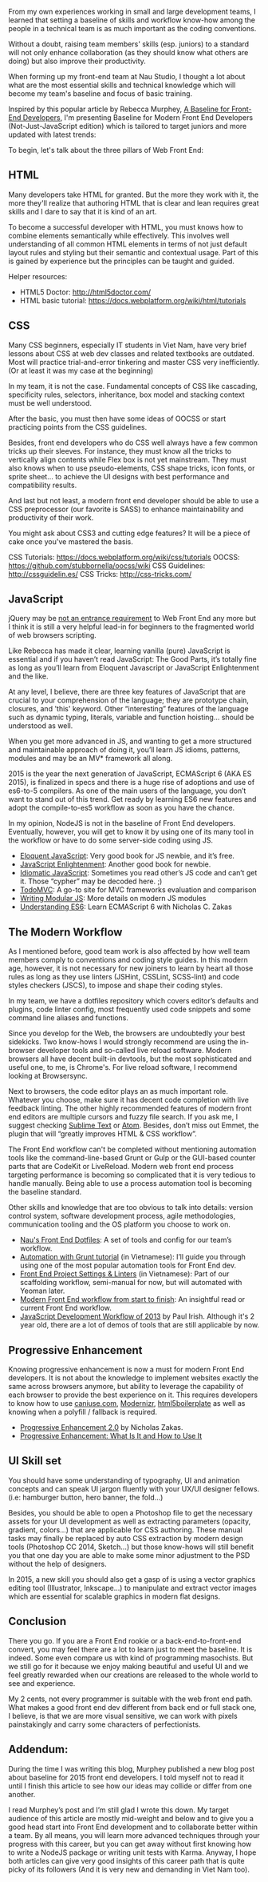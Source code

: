 
From my own experiences working in small and large development teams, I learned that setting a baseline of skills and workflow know-how among the people in a technical team is as much important as the coding conventions.

Without a doubt, raising team members' skills (esp. juniors) to a standard will not only enhance collaboration (as they should know what others are doing) but also improve their productivity.

When forming up my front-end team at Nau Studio, I thought a lot about what are the most essential skills and technical knowledge which will become my team's baseline and focus of basic training.

Inspired by this popular article by Rebecca Murphey, [A Baseline for Front-End Developers](http://rmurphey.com/blog/2012/04/12/a-baseline-for-front-end-developers/), I'm presenting Baseline for Modern Front End Developers (Not-Just-JavaScript edition) which is tailored to target juniors and more updated with latest trends:

To begin, let's talk about the three pillars of Web Front End:

## HTML

Many developers take HTML for granted. But the more they work with it, the more they'll realize that authoring HTML that is clear and lean requires great skills and I dare to say that it is kind of an art.

To become a successful developer with HTML, you must knows how to combine elements semantically while effectively. This involves well understanding of all common HTML elements in terms of not just default layout rules and styling but their semantic and contextual usage. Part of this is gained by experience but the principles can be taught and guided.

Helper resources:
- HTML5 Doctor: http://html5doctor.com/ 
- HTML basic tutorial: https://docs.webplatform.org/wiki/html/tutorials 

## CSS

Many CSS beginners, especially IT students in Viet Nam, have very brief lessons about CSS at web dev classes and related textbooks are outdated. Most will practice trial-and-error tinkering and master CSS very inefficiently. (Or at least it was my case at the beginning)

In my team, it is not the case. Fundamental concepts of CSS like cascading, specificity rules, selectors, inheritance, box model and stacking context must be well understood.

After the basic, you must then have some ideas of OOCSS or start practicing points from the CSS guidelines.

Besides, front end developers who do CSS well always have a few common tricks up their sleeves. For instance, they must know all the tricks to vertically align contents while Flex box is not yet mainstream. They must also knows when to use pseudo-elements, CSS shape tricks, icon fonts, or sprite sheet... to achieve the UI designs with best performance and compatibility results.

And last but not least, a modern front end developer should be able to use a CSS preprocessor (our favorite is SASS) to enhance maintainability and productivity of their work.

You might ask about CSS3 and cutting edge features? It will be a piece of cake once you've mastered the basis.

CSS Tutorials: https://docs.webplatform.org/wiki/css/tutorials 
OOCSS: https://github.com/stubbornella/oocss/wiki 
CSS Guidelines: http://cssguidelin.es/ 
CSS Tricks: http://css-tricks.com/ 

## JavaScript

jQuery may be [not an entrance requirement](http://youmightnotneedjquery.com/) to Web Front End any more but I think it is still a very helpful lead-in for beginners to the fragmented world of web browsers scripting.

Like Rebecca has made it clear, learning vanilla (pure) JavaScript is essential and if you haven’t read JavaScript: The Good Parts, it’s totally fine as long as you’ll learn from Eloquent Javascript or JavaScript Enlightenment and the like.

At any level, I believe, there are three key features of JavaScript that are crucial to your comprehension of the language; they are prototype chain, closures, and 'this' keyword. Other “interesting” features of the language such as dynamic typing, literals, variable and function hoisting... should be understood as well.

When you get more advanced in JS, and wanting to get a more structured and maintainable approach of doing it, you’ll learn JS idioms, patterns, modules and may be an MV* framework all along.

2015 is the year the next generation of JavaScript, ECMAScript 6 (AKA ES 2015), is finalized in specs and there is a huge rise of adoptions and use of es6-to-5 compilers. As one of the main users of the language, you don’t want to stand out of this trend. Get ready by learning ES6 new features and adopt the compile-to-es5 workflow as soon as you have the chance.

In my opinion, NodeJS is not in the baseline of Front End developers. Eventually, however, you will get to know it by using one of its many tool in the workflow or have to do some server-side coding using JS.

- [Eloquent JavaScript](http://eloquentjavascript.net/): Very good book for JS newbie, and it’s free.
- [JavaScript Enlightenment](http://www.javascriptenlightenment.com/): Another good book for newbie.
- [Idiomatic JavaScript](https://github.com/rwaldron/idiomatic.js/): Sometimes you read other’s JS code and can’t get it. Those “cypher” may be decoded here. ;)
- [TodoMVC](http://todomvc.com/): A go-to site for MVC frameworks evaluation and comparison
- [Writing Modular JS](http://addyosmani.com/writing-modular-js/): More details on modern JS modules
- [Understanding ES6](https://leanpub.com/understandinges6): Learn ECMAScript 6 with Nicholas C. Zakas

## The Modern Workflow
As I mentioned before, good team work is also affected by how well team members comply to conventions and coding style guides. In this modern age, however, it is not necessary for new joiners to learn by heart all those rules as long as they use linters (JSHint, CSSLint, SCSS-lint) and code styles checkers (JSCS), to impose and shape their coding styles.

In my team, we have a dotfiles repository which covers editor’s defaults and plugins, code linter config, most frequently used code snippets and some command line aliases and functions.

Since you develop for the Web, the browsers are undoubtedly your best sidekicks. Two know-hows I would strongly recommend are using the in-browser developer tools and so-called live reload software. Modern browsers all have decent built-in devtools, but the most sophisticated and useful one, to me, is Chrome's. For live reload software, I recommend looking at Browsersync.

Next to browsers, the code editor plays an as much important role. Whatever you choose, make sure it has decent code completion with live feedback linting. The other highly recommended features of modern front end editors are multiple cursors and fuzzy file search. If you ask me, I suggest checking [Sublime Text](http://www.sublimetext.com/) or [Atom](https://atom.io/). Besides, don’t miss out Emmet, the plugin that will “greatly improves HTML & CSS workflow”.

The Front End workflow can't be completed without mentioning automation tools like the command-line-based Grunt or Gulp or the GUI-based counter parts that are CodeKit or LiveReload. Modern web front end process targeting performance is becoming so complicated that it is very tedious to handle manually. Being able to use a process automation tool is becoming the baseline standard.

Other skills and knowledge that are too obvious to talk into details: version control system, software development process, agile methodologies, communication tooling and the OS platform you choose to work on.

- [Nau's Front End Dotfiles](https://github.com/naustudio/dotfiles): A set of tools and config for our team’s workflow.
- [Automation with Grunt tutorial](https://youtu.be/38D6SW26mn0) (in Vietnamese): I’ll guide you through using one of the most popular automation tools for Front End dev.
- [Front End Project Settings & Linters](https://youtu.be/sBNkiuDkILA) (in Vietnamese): Part of our scaffolding workflow, semi-manual for now, but will automated with Yeoman later.
- [Modern Front End workflow from start to finish](http://blog.chartbeat.com/2014/01/30/modern-front-end-workflow-start-finish/): An insightful read or current Front End workflow.
- [JavaScript Development Workflow of 2013](https://youtu.be/f7AU2Ozu8eo) by Paul Irish. Although it's 2 year old, there are a lot of demos of tools that are still applicable by now.

## Progressive Enhancement 

Knowing progressive enhancement is now a must for modern Front End developers. It is not about the knowledge to implement websites exactly the same across browsers anymore, but ability to leverage the capability of each browser to provide the best experience on it. This requires developers to know how to use [caniuse.com](http://caniuse.com/), [Modernizr](http://modernizr.com/), [html5boilerplate](https://html5boilerplate.com/) as well as knowing when a polyfill / fallback is required.


- [Progressive Enhancement 2.0](https://youtu.be/hdTxeR90_1E) by Nicholas Zakas.
- [Progressive Enhancement: What Is It and How to Use It](http://www.smashingmagazine.com/2009/04/22/progressive-enhancement-what-it-is-and-how-to-use-it/)

## UI Skill set 

You should have some understanding of typography, UI and animation concepts and can speak UI jargon fluently with your UX/UI designer fellows. (i.e: hamburger button, hero banner, the fold…)

Besides, you should be able to open a Photoshop file to get the necessary assets for your UI development as well as extracting parameters (opacity, gradient, colors…) that are applicable for CSS authoring. These manual tasks may finally be replaced by auto CSS extraction by modern design tools (Photoshop CC 2014, Sketch…) but those know-hows will still benefit you that one day you are able to make some minor adjustment to the PSD without the help of designers. 

In 2015, a new skill you should also get a gasp of is using a vector graphics editing tool (Illustrator, Inkscape…) to manipulate and extract vector images which are essential for scalable graphics in modern flat designs.

## Conclusion

There you go. If you are a Front End rookie or a back-end-to-front-end convert, you may feel there are a lot to learn just to meet the baseline. It is indeed. Some even compare us with kind of programming masochists. But we still go for it because we enjoy making beautiful and useful UI and we feel greatly rewarded when our creations are released to the whole world to see and experience.

My 2 cents, not every programmer is suitable with the web front end path. What makes a good front end dev different from back end or full stack one, I believe, is that we are more visual sensitive, we can work with pixels painstakingly and carry some characters of perfectionists.

## Addendum:
During the time I was writing this blog, Murphey published a new blog post about baseline for 2015 front end developers. I told myself not to read it until I finish this article to see how our ideas may collide or differ from one another.

I read Murphey’s post and I’m still glad I wrote this down. My target audience of this article are mostly mid-weight and below and to give you a good head start into Front End development and to collaborate better within a team. By all means, you will learn more advanced techniques through your progress with this career, but you can get away without first knowing how to write a NodeJS package or writing unit tests with Karma. Anyway, I hope both articles can give very good insights of this career path that is quite picky of its followers (And it is very new and demanding  in Viet Nam too).

